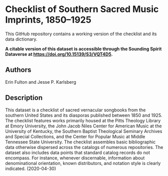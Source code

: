 # Checklist of Southern Sacred Music Imprints, 1850–1925

This GitHub repository contains a working version of the checklist and its data dictionary.

**A citable version of this dataset is accessible through the Sounding Spirit Dataverse at https://doi.org/10.15139/S3/VQT4D5.**

## Authors
Erin Fulton and Jesse P. Karlsberg

## Description
This dataset is a checklist of sacred vernacular songbooks from the southern United States and its diasporas published between 1850 and 1925. The checklist features works primarily housed at the Pitts Theology Library at Emory University, the John Jacob Niles Center for American Music at the University of Kentucky, the Southern Baptist Theological Seminary Archives and Special Collections, and the Center for Popular Music at Middle Tennessee State University. The checklist assembles basic bibliographic data otherwise dispersed across the catalogs of numerous repositories. The dataset also includes data points that standard catalog records do not encompass. For instance, whenever discernable, information about denominational orientation, known distributors, and notation style is clearly indicated. (2020-04-30)
